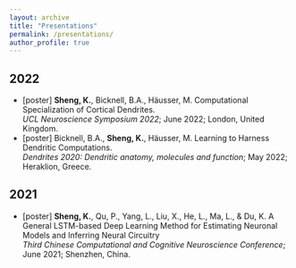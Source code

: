 ```yaml
---
layout: archive
title: "Presentations"
permalink: /presentations/
author_profile: true
---
```


## 2022
- [poster] **Sheng, K.**, Bicknell, B.A., Häusser, M. Computational Specialization of Cortical Dendrites.  
*UCL Neuroscience Symposium 2022*; June 2022; London, United Kingdom.
- [poster] Bicknell, B.A., **Sheng, K.**, Häusser, M. Learning to Harness Dendritic Computations.  
*Dendrites 2020: Dendritic anatomy, molecules and function*; May 2022; Heraklion, Greece.

## 2021
- [poster] **Sheng, K.**, Qu, P., Yang, L., Liu, X., He, L., Ma, L., & Du, K. A General LSTM-based Deep Learning Method for Estimating Neuronal Models and Inferring Neural Circuitry  
*Third Chinese Computational and Cognitive Neuroscience Conference*; June 2021; Shenzhen, China.